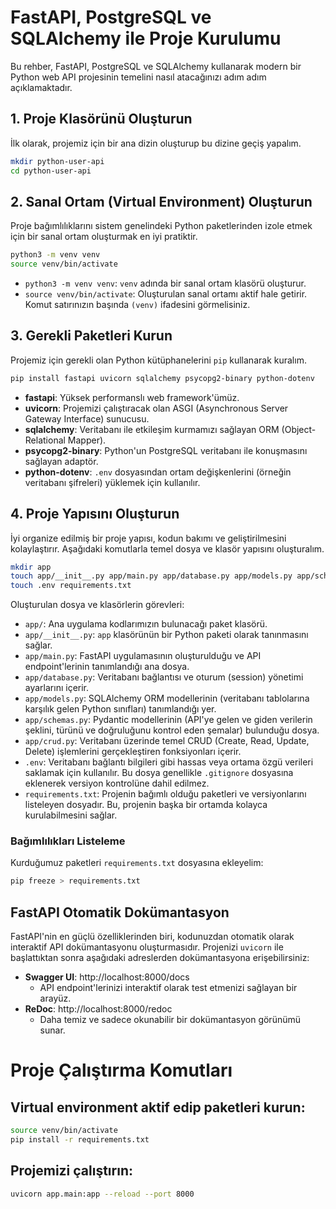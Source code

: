 # FastAPI, PostgreSQL ve SQLAlchemy ile Proje Kurulumu

Bu rehber, FastAPI, PostgreSQL ve SQLAlchemy kullanarak modern bir Python web API projesinin temelini nasıl atacağınızı adım adım açıklamaktadır.

## 1. Proje Klasörünü Oluşturun

İlk olarak, projemiz için bir ana dizin oluşturup bu dizine geçiş yapalım.

```bash
mkdir python-user-api
cd python-user-api
```

## 2. Sanal Ortam (Virtual Environment) Oluşturun

Proje bağımlılıklarını sistem genelindeki Python paketlerinden izole etmek için bir sanal ortam oluşturmak en iyi pratiktir.

```bash
python3 -m venv venv
source venv/bin/activate
```
*   `python3 -m venv venv`: `venv` adında bir sanal ortam klasörü oluşturur.
*   `source venv/bin/activate`: Oluşturulan sanal ortamı aktif hale getirir. Komut satırınızın başında `(venv)` ifadesini görmelisiniz.

## 3. Gerekli Paketleri Kurun

Projemiz için gerekli olan Python kütüphanelerini `pip` kullanarak kuralım.

```bash
pip install fastapi uvicorn sqlalchemy psycopg2-binary python-dotenv
```

*   **fastapi**: Yüksek performanslı web framework'ümüz.
*   **uvicorn**: Projemizi çalıştıracak olan ASGI (Asynchronous Server Gateway Interface) sunucusu.
*   **sqlalchemy**: Veritabanı ile etkileşim kurmamızı sağlayan ORM (Object-Relational Mapper).
*   **psycopg2-binary**: Python'un PostgreSQL veritabanı ile konuşmasını sağlayan adaptör.
*   **python-dotenv**: `.env` dosyasından ortam değişkenlerini (örneğin veritabanı şifreleri) yüklemek için kullanılır.

## 4. Proje Yapısını Oluşturun

İyi organize edilmiş bir proje yapısı, kodun bakımı ve geliştirilmesini kolaylaştırır. Aşağıdaki komutlarla temel dosya ve klasör yapısını oluşturalım.

```bash
mkdir app
touch app/__init__.py app/main.py app/database.py app/models.py app/schemas.py app/crud.py
touch .env requirements.txt
```

Oluşturulan dosya ve klasörlerin görevleri:

*   `app/`: Ana uygulama kodlarımızın bulunacağı paket klasörü.
*   `app/__init__.py`: `app` klasörünün bir Python paketi olarak tanınmasını sağlar.
*   `app/main.py`: FastAPI uygulamasının oluşturulduğu ve API endpoint'lerinin tanımlandığı ana dosya.
*   `app/database.py`: Veritabanı bağlantısı ve oturum (session) yönetimi ayarlarını içerir.
*   `app/models.py`: SQLAlchemy ORM modellerinin (veritabanı tablolarına karşılık gelen Python sınıfları) tanımlandığı yer.
*   `app/schemas.py`: Pydantic modellerinin (API'ye gelen ve giden verilerin şeklini, türünü ve doğruluğunu kontrol eden şemalar) bulunduğu dosya.
*   `app/crud.py`: Veritabanı üzerinde temel CRUD (Create, Read, Update, Delete) işlemlerini gerçekleştiren fonksiyonları içerir.
*   `.env`: Veritabanı bağlantı bilgileri gibi hassas veya ortama özgü verileri saklamak için kullanılır. Bu dosya genellikle `.gitignore` dosyasına eklenerek versiyon kontrolüne dahil edilmez.
*   `requirements.txt`: Projenin bağımlı olduğu paketleri ve versiyonlarını listeleyen dosyadır. Bu, projenin başka bir ortamda kolayca kurulabilmesini sağlar.

### Bağımlılıkları Listeleme

Kurduğumuz paketleri `requirements.txt` dosyasına ekleyelim:

```bash
pip freeze > requirements.txt
```

## FastAPI Otomatik Dokümantasyon

FastAPI'nin en güçlü özelliklerinden biri, kodunuzdan otomatik olarak interaktif API dokümantasyonu oluşturmasıdır. Projenizi `uvicorn` ile başlattıktan sonra aşağıdaki adreslerden dokümantasyona erişebilirsiniz:

*   **Swagger UI**: http://localhost:8000/docs
    *   API endpoint'lerinizi interaktif olarak test etmenizi sağlayan bir arayüz.
*   **ReDoc**: http://localhost:8000/redoc
    *   Daha temiz ve sadece okunabilir bir dokümantasyon görünümü sunar.

# Proje Çalıştırma Komutları

## Virtual environment aktif edip paketleri kurun:

```bash
source venv/bin/activate
pip install -r requirements.txt
```

## Projemizi çalıştırın:

```bash
uvicorn app.main:app --reload --port 8000
```
    